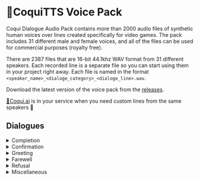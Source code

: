 # 🐸CoquiTTS Voice Pack
Coqui Dialogue Audio Pack contains more than 2000 audio files of synthetic human voices over lines created specifically for video games. The pack includes 31 different male and female voices, and all of the files can be used for commercial purposes (royalty free).

There are 2387 files that are 16-bit 44.1khz WAV format from 31 different speakers. Each recorded line is a separate file so you can start using them in your project right away. Each file is named in the format `<speaker_name>_<dialoge_category>_<dialoge_line>.wav`. 

Download the latest version of the voice pack from the [releases](https://github.com/coqui-ai/coqui-voice-pack/releases/tag/v1).

[🐸Coqui.ai](https://coqui.ai/) is in your service when you need custom lines from the same speakers 🚀

## Dialogues 

<details>
<summary> Completion </summary>

    - "All done!"
    - "That's it!"
    - "Finished!"
    - "Ready!"
    - "Building ready!"
    - "Done!"
    - "Unit ready!"
    - "Crafting complete!"
    - "Objective complete!"
    - "Construction complete!"
    - "Finished growing!"

</details>

<details>
<summary> Confirmation </summary>

    - "Yes."
    - "Affirmative."
    - "Roger that."
    - "Copy that."
    - "Confirmed."
    - "Acknowledged."
    - "Understood."
    - "Got it."
    - "Gotcha."
    - "Alright."
    - "Alrighty."
    - "Okay."
    - "Definitely."
    - "Certainly."
    - "Sure."
    - "On it."
    - "On my way."
    - "You got it!"
    - "Great!"
    - "Let's go!

</details>

<details>
<summary> Greeting </summary>

    - "Hello."
    - "Hi"
    - "Greetings."
    - "Hey."
    - "What's up?"
    - "How's it going."
    - "How are you?"
    - "Yo."
    - "Welcome."

</details>

<details>
<summary> Farewell </summary>

    - "Goodbye."
    - "See you later."
    - "See ya."
    - "Bye."
    - "See you."
    - "Later."
    - "Adios."
    - "Take care."
    - "Farewell."
    - "Good luck."
    - "So long."

</details>

<details>
<summary> Refusal </summary>

    - "No."
    - "Nope."
    - "Negative."
    - "Sorry."
    - "No way."
    - "Can't do that."
    - "Not a chance."
    - "Not for me."
    - "Nah."
    - "Not happening."
    - "Never.

</details>

<details>
<summary> Miscellaneous </summary>

    - "Game over!"
    - "Hmm..."
    - "Huh?"
    - "What?"
    - "Wow!"
    - "Low on health"
    - "We're under attack!"
    - "Enemy spotted!"
    - "Get ready!"
    - "Incoming!"
    - "Incoming enemy!"
    - "New high score!"
    - "New record!"
    - "New personal best!"
    - "New best time!
    
</details>
